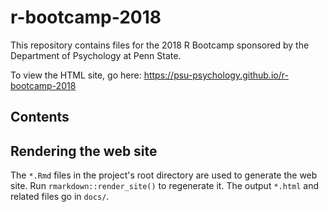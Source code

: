 # r-bootcamp-2018

This repository contains files for the 2018 R Bootcamp sponsored by the Department of Psychology at Penn State.

To view the HTML site, go here: <https://psu-psychology.github.io/r-bootcamp-2018>

## Contents

## Rendering the web site

The `*.Rmd` files in the project's root directory are used to generate the web site. Run `rmarkdown::render_site()` to regenerate it. The output `*.html` and related files go in `docs/`.
